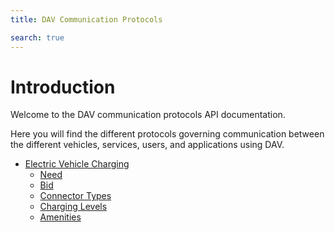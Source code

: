 ```yaml
---
title: DAV Communication Protocols

search: true
---
```


# Introduction

Welcome to the DAV communication protocols API documentation.

Here you will find the different protocols governing communication between the different vehicles, services, users, and applications using DAV.

<ul>
  <li>
    <a href="./ev_charging.html">Electric Vehicle Charging</a>
    <ul>
      <li><a href="./ev_charging.html#need">Need</a></li>
      <li><a href="./ev_charging.html#bid">Bid</a></li>
      <li><a href="./ev_charging.html#connector-types">Connector Types</a></li>
      <li><a href="./ev_charging.html#charging-levels">Charging Levels</a></li>
      <li><a href="./ev_charging.html#amenities">Amenities</a></li>
    </ul>
  </li>
</ul>

